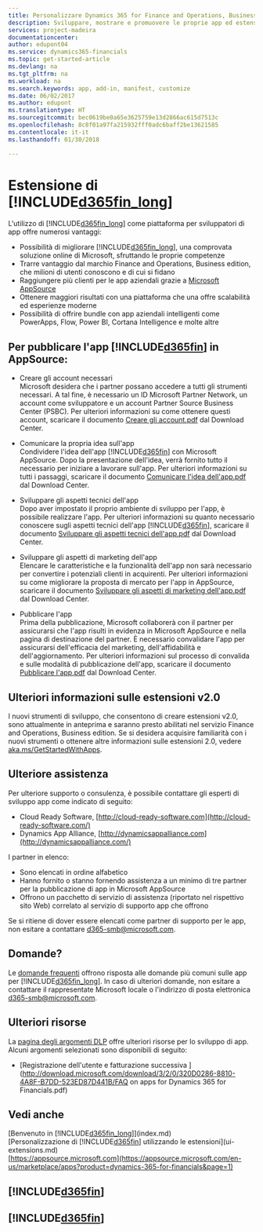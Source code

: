 ```yaml
---
title: Personalizzare Dynamics 365 for Finance and Operations, Business edition | Documenti Microsoft
description: Sviluppare, mostrare e promuovere le proprie app ed estensioni per Finance and Operations, Business edition.
services: project-madeira
documentationcenter: 
author: edupont04
ms.service: dynamics365-financials
ms.topic: get-started-article
ms.devlang: na
ms.tgt_pltfrm: na
ms.workload: na
ms.search.keywords: app, add-in, manifest, customize
ms.date: 06/02/2017
ms.author: edupont
ms.translationtype: HT
ms.sourcegitcommit: bec0619be0a65e3625759e13d2866ac615d7513c
ms.openlocfilehash: 8c8f01a97fa215932fff0adc6baff2be13621585
ms.contentlocale: it-it
ms.lasthandoff: 01/30/2018

---
```

# <a name="extending-included365finlongincludesd365finlongmdmd"></a>Estensione di [!INCLUDE[d365fin_long](includes/d365fin_long_md.md)]
L'utilizzo di [!INCLUDE[d365fin_long](includes/d365fin_long_md.md)] come piattaforma per sviluppatori di app offre numerosi vantaggi:

* Possibilità di migliorare [!INCLUDE[d365fin_long](includes/d365fin_long_md.md)], una comprovata soluzione online di Microsoft, sfruttando le proprie competenze  
* Trarre vantaggio dal marchio Finance and Operations, Business edition, che milioni di utenti conoscono e di cui si fidano  
* Raggiungere più clienti per le app aziendali grazie a [Microsoft AppSource](https://appsource.microsoft.com/)  
* Ottenere maggiori risultati con una piattaforma che una offre scalabilità ed esperienze moderne  
* Possibilità di offrire bundle con app aziendali intelligenti come PowerApps, Flow, Power BI, Cortana Intelligence e molte altre  

## <a name="to-bring-your-included365finincludesd365finmdmd-app-into-appsource"></a>Per pubblicare l'app [!INCLUDE[d365fin](includes/d365fin_md.md)] in AppSource:
+ Creare gli account necessari  
Microsoft desidera che i partner possano accedere a tutti gli strumenti necessari. A tal fine, è necessario un ID Microsoft Partner Network, un account come sviluppatore e un account Partner Source Business Center (PSBC).
Per ulteriori informazioni su come ottenere questi account, scaricare il documento [Creare gli account.pdf](https://go.microsoft.com/fwlink/?linkid=841514) dal Download Center.

+ Comunicare la propria idea sull'app  
Condividere l'idea dell'app [!INCLUDE[d365fin](includes/d365fin_md.md)] con Microsoft AppSource. Dopo la presentazione dell'idea, verrà fornito tutto il necessario per iniziare a lavorare sull'app.
Per ulteriori informazioni su tutti i passaggi, scaricare il documento [Comunicare l'idea dell'app.pdf](https://go.microsoft.com/fwlink/?linkid=841515) dal Download Center.

+ Sviluppare gli aspetti tecnici dell'app    
Dopo aver impostato il proprio ambiente di sviluppo per l'app, è possibile realizzare l'app.
Per ulteriori informazioni su quanto necessario conoscere sugli aspetti tecnici dell'app [!INCLUDE[d365fin](includes/d365fin_md.md)], scaricare il documento [Sviluppare gli aspetti tecnici dell'app.pdf](https://go.microsoft.com/fwlink/?linkid=841516) dal Download Center.

+ Sviluppare gli aspetti di marketing dell'app  
Elencare le caratteristiche e la funzionalità dell'app non sarà necessario per convertire i potenziali clienti in acquirenti. Per ulteriori informazioni su come migliorare la proposta di mercato per l'app in AppSource, scaricare il documento [Sviluppare gli aspetti di marketing dell'app.pdf](https://go.microsoft.com/fwlink/?linkid=841518) dal Download Center.

+ Pubblicare l'app  
Prima della pubblicazione, Microsoft collaborerà con il partner per assicurarsi che l'app risulti in evidenza in Microsoft AppSource e nella pagina di destinazione del partner. È necessario convalidare l'app per assicurarsi dell'efficacia del marketing, dell'affidabilità e dell'aggiornamento.
Per ulteriori informazioni sul processo di convalida e sulle modalità di pubblicazione dell'app, scaricare il documento [Pubblicare l'app.pdf](https://go.microsoft.com/fwlink/?linkid=841517) dal Download Center.

## <a name="learn-more-about-extensions-v20"></a>Ulteriori informazioni sulle estensioni v2.0
I nuovi strumenti di sviluppo, che consentono di creare estensioni v2.0, sono attualmente in anteprima e saranno presto abilitati nel servizio Finance and Operations, Business edition. Se si desidera acquisire familiarità con i nuovi strumenti o ottenere altre informazioni sulle estensioni 2.0, vedere [aka.ms/GetStartedWithApps](http://aka.ms/GetStartedWithApps).  

## <a name="need-help"></a>Ulteriore assistenza
Per ulteriore supporto o consulenza, è possibile contattare gli esperti di sviluppo app come indicato di seguito:

* Cloud Ready Software, [http://cloud-ready-software.com](http://cloud-ready-software.com/)  
* Dynamics App Alliance, [http://dynamicsappalliance.com](http://dynamicsappalliance.com/)

I partner in elenco:

* Sono elencati in ordine alfabetico  
* Hanno fornito o stanno fornendo assistenza a un minimo di tre partner per la pubblicazione di app in Microsoft AppSource  
* Offrono un pacchetto di servizio di assistenza (riportato nel rispettivo sito Web) correlato al servizio di supporto app che offrono  

Se si ritiene di dover essere elencati come partner di supporto per le app, non esitare a contattare [d365-smb@microsoft.com](mailto:d365-smb@microsoft.com).

## <a name="questions"></a>Domande?
Le [domande frequenti](https://go.microsoft.com/fwlink/?linkid=841520) offrono risposta alle domande più comuni sulle app per [!INCLUDE[d365fin_long](includes/d365fin_long_md.md)]. In caso di ulteriori domande, non esitare a contattare il rappresentate Microsoft locale o l'indirizzo di posta elettronica [d365-smb@microsoft.com](mailto:d365-smb@microsoft.com).

## <a name="further-resources"></a>Ulteriori risorse
La [pagina degli argomenti DLP](https://mbspartner.microsoft.com/BFI/Topic/76) offre ulteriori risorse per lo sviluppo di app. Alcuni argomenti selezionati sono disponibili di seguito:
-   [Registrazione dell'utente e fatturazione successiva ](http://download.microsoft.com/download/3/2/0/320D0286-8810-4A8F-B7DD-523ED87D441B/FAQ on apps for Dynamics 365 for Financials.pdf)



## <a name="see-also"></a>Vedi anche
[Benvenuto in [!INCLUDE[d365fin_long](includes/d365fin_long_md.md)]](index.md)  
[Personalizzazione di [!INCLUDE[d365fin](includes/d365fin_md.md)] utilizzando le estensioni](ui-extensions.md)  
[https://appsource.microsoft.com](https://appsource.microsoft.com/en-us/marketplace/apps?product=dynamics-365-for-financials&page=1)  

## [!INCLUDE[d365fin](includes/free_trial_md.md)]  
## [!INCLUDE[d365fin](includes/training_link_md.md)]

